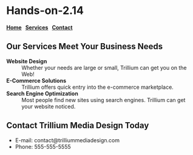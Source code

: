 # Hands-on-2.14

<nav>
<b><a href="index.html">Home</a>
&nbsp;
<a
href="services.html">Services</a> &nbsp;
<a
href="contact.html">Contact</a>
</b>
</nav>

<h2>Our Services Meet Your Business
Needs</h2>
<dl>
<dt><strong>Website Design</strong>
</dt>
<dd>Whether your needs are large or
small, Trillium can
get you on the Web!</dd>
<dt><strong>E-Commerce
Solutions</strong></dt>
<dd>Trillium offers quick entry
into the e-commerce
marketplace.</dd>
<dt><strong>Search Engine
Optimization</strong></dt>
<dd>Most people find new sites
using search engines.
Trillium can get your website
noticed.</dd>
</dl>

<h2>Contact Trillium Media Design
Today</h2>
<ul>
<li>E-mail:
contact@trilliummediadesign.com</li>
<li>Phone: 555-555-5555</li>
</ul>

